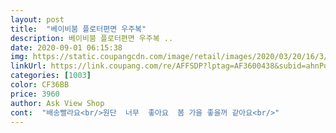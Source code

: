 ```yaml
---
layout: post 
title:  "베이비붐 플로터편면 우주복" 
description: 베이비붐 플로터편면 우주복 ..
date: 2020-09-01 06:15:38 
img: https://static.coupangcdn.com/image/retail/images/2020/03/20/16/3/4e18f9f7-2d97-4ffc-93fa-aba0ddda5d57.jpg 
linkUrl: https://link.coupang.com/re/AFFSDP?lptag=AF3600438&subid=ahnPublicAsk&pageKey=1384823020&itemId=2419635612&vendorItemId=70413814636&traceid=V0-113-ac44dad6b1f076b4 
categories: [1003] 
color: CF36BB 
price: 3960 
author: Ask View Shop 
cont:  "배송빨라요<br/>원단  너무  좋아요  봄 가을 좋을꺼 같아요<br/>" 
---
```

